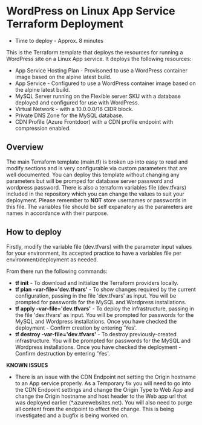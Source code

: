 # WordPress on Linux App Service Terraform Deployment

* Time to deploy - Approx. 8 minutes

This is the Terraform template that deploys the resources for running a WordPress site on a Linux App service.
It deploys the following resources:
* App Service Hosting Plan - Provisoned to use a WordPress container image based on the alpine latest build.
* App Service - Configured to use a WordPress container image based on the alpine latest build.
* MySQL Server running on the Flexible server SKU with a database deployed and configured for use with WordPress.
* Virtual Network - with a 10.0.0.0/16 CIDR block.
* Private DNS Zone for the MySQL database.
* CDN Profile (Azure Frontdoor) with a CDN profile endpoint with compression enabled.


## Overview
The main Terraform template (main.tf) is broken up into easy to read and modify sections and is very configurable via custom parameters that are well documented. You can deploy this template without changing any parameters but will be promped for database server password and wordpress password.
There is also a terraform variables file (dev.tfvars) included in the repository which you can change the values to suit your deployment. Please remember to **NOT** store usernames or passwords in this file. The variables file should be self expanatory as the parameters are names in accordance with their purpose.

## How to deploy
Firstly, modify the variable file (dev.tfvars) with the parameter input values for your environment, its accepted practice to have a variables file per environment/deployment as needed.

From there run the following commands:

* **tf init** - To download and initialize the Terraform providers locally.
* **tf plan -var-file='dev.tfvars'** - To show changes required by the current configuration, passing in the file 'dev.tfvars' as input. You will be prompted for passwords for the MySQL and Wordpress installations.
* **tf apply -var-file='dev.tfvars'** - To deploy the infrastructure, passing in the file 'dev.tfvars' as input. You will be prompted for passwords for the MySQL and Wordpress installations. Once you have checked the deployment - Confirm creation by entering 'Yes'.
* **tf destroy -var-file='dev.tfvars'** - To destroy previously-created infrastructure. You will be prompted for passwords for the MySQL and Wordpress installations. Once you have checked the deployment - Confirm destruction by entering 'Yes'.

**KNOWN ISSUES**
* There is an issue with the CDN Endpoint not setting the Origin hostname to an App service properly. As a Temporary fix you will need to go into the CDN Endpoint settings and change the Origin Type to Web App and change the Origin hostname and host header to the Web app url that was deployed earlier (*.azurewebsites.net). You will also need to purge all content from the endpoint to effect the change. This is being investigated and a bugfix is being worked on.